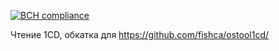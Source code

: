 [![BCH compliance](https://bettercodehub.com/edge/badge/fishca/Reader1CD?branch=master)](https://bettercodehub.com/)

Чтение 1CD, обкатка для https://github.com/fishca/ostool1cd/

